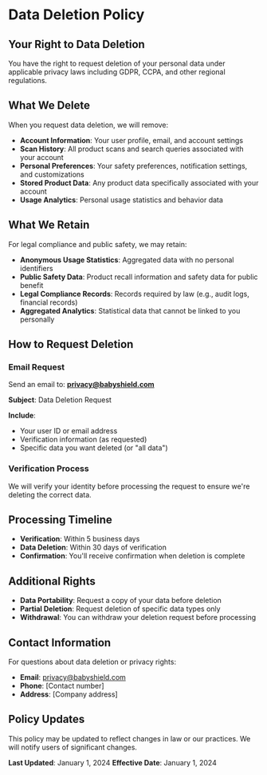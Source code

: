 # Data Deletion Policy

## Your Right to Data Deletion

You have the right to request deletion of your personal data under applicable privacy laws including GDPR, CCPA, and other regional regulations.

## What We Delete

When you request data deletion, we will remove:

- **Account Information**: Your user profile, email, and account settings
- **Scan History**: All product scans and search queries associated with your account
- **Personal Preferences**: Your safety preferences, notification settings, and customizations
- **Stored Product Data**: Any product data specifically associated with your account
- **Usage Analytics**: Personal usage statistics and behavior data

## What We Retain

For legal compliance and public safety, we may retain:

- **Anonymous Usage Statistics**: Aggregated data with no personal identifiers
- **Public Safety Data**: Product recall information and safety data for public benefit
- **Legal Compliance Records**: Records required by law (e.g., audit logs, financial records)
- **Aggregated Analytics**: Statistical data that cannot be linked to you personally

## How to Request Deletion

### Email Request
Send an email to: **privacy@babyshield.com**

**Subject**: Data Deletion Request

**Include**:
- Your user ID or email address
- Verification information (as requested)
- Specific data you want deleted (or "all data")

### Verification Process
We will verify your identity before processing the request to ensure we're deleting the correct data.

## Processing Timeline

- **Verification**: Within 5 business days
- **Data Deletion**: Within 30 days of verification
- **Confirmation**: You'll receive confirmation when deletion is complete

## Additional Rights

- **Data Portability**: Request a copy of your data before deletion
- **Partial Deletion**: Request deletion of specific data types only
- **Withdrawal**: You can withdraw your deletion request before processing

## Contact Information

For questions about data deletion or privacy rights:

- **Email**: privacy@babyshield.com
- **Phone**: [Contact number]
- **Address**: [Company address]

## Policy Updates

This policy may be updated to reflect changes in law or our practices. We will notify users of significant changes.

**Last Updated**: January 1, 2024
**Effective Date**: January 1, 2024
